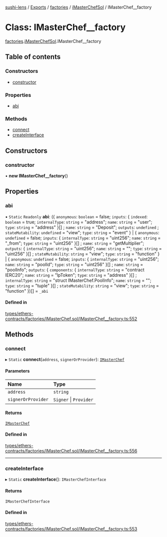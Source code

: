 [sushi-lens](../README.md) / [Exports](../modules.md) / [factories](../modules/factories.md) / [iMasterChefSol](../modules/factories.iMasterChefSol.md) / IMasterChef\_\_factory

# Class: IMasterChef\_\_factory

[factories](../modules/factories.md).[iMasterChefSol](../modules/factories.iMasterChefSol.md).IMasterChef__factory

## Table of contents

### Constructors

- [constructor](factories.iMasterChefSol.IMasterChef__factory.md#constructor)

### Properties

- [abi](factories.iMasterChefSol.IMasterChef__factory.md#abi)

### Methods

- [connect](factories.iMasterChefSol.IMasterChef__factory.md#connect)
- [createInterface](factories.iMasterChefSol.IMasterChef__factory.md#createinterface)

## Constructors

### constructor

• **new IMasterChef__factory**()

## Properties

### abi

▪ `Static` `Readonly` **abi**: ({ `anonymous`: `boolean` = false; `inputs`: { `indexed`: `boolean` = true; `internalType`: `string` = "address"; `name`: `string` = "user"; `type`: `string` = "address" }[] ; `name`: `string` = "Deposit"; `outputs`: `undefined` ; `stateMutability`: `undefined` = "view"; `type`: `string` = "event" } \| { `anonymous`: `undefined` = false; `inputs`: { `internalType`: `string` = "uint256"; `name`: `string` = "\_from"; `type`: `string` = "uint256" }[] ; `name`: `string` = "getMultiplier"; `outputs`: { `internalType`: `string` = "uint256"; `name`: `string` = ""; `type`: `string` = "uint256" }[] ; `stateMutability`: `string` = "view"; `type`: `string` = "function" } \| { `anonymous`: `undefined` = false; `inputs`: { `internalType`: `string` = "uint256"; `name`: `string` = "poolId"; `type`: `string` = "uint256" }[] ; `name`: `string` = "poolInfo"; `outputs`: { `components`: { `internalType`: `string` = "contract IERC20"; `name`: `string` = "lpToken"; `type`: `string` = "address" }[] ; `internalType`: `string` = "struct IMasterChef.PoolInfo"; `name`: `string` = ""; `type`: `string` = "tuple" }[] ; `stateMutability`: `string` = "view"; `type`: `string` = "function" })[] = `_abi`

#### Defined in

[types/ethers-contracts/factories/IMasterChef.sol/IMasterChef__factory.ts:552](https://github.com/sambacha/chainlog-sushi/blob/bdcb16d/types/ethers-contracts/factories/IMasterChef.sol/IMasterChef__factory.ts#L552)

## Methods

### connect

▸ `Static` **connect**(`address`, `signerOrProvider`): [`IMasterChef`](../interfaces/iMasterChefSol.IMasterChef-1.md)

#### Parameters

| Name | Type |
| :------ | :------ |
| `address` | `string` |
| `signerOrProvider` | `Signer` \| `Provider` |

#### Returns

[`IMasterChef`](../interfaces/iMasterChefSol.IMasterChef-1.md)

#### Defined in

[types/ethers-contracts/factories/IMasterChef.sol/IMasterChef__factory.ts:556](https://github.com/sambacha/chainlog-sushi/blob/bdcb16d/types/ethers-contracts/factories/IMasterChef.sol/IMasterChef__factory.ts#L556)

___

### createInterface

▸ `Static` **createInterface**(): `IMasterChefInterface`

#### Returns

`IMasterChefInterface`

#### Defined in

[types/ethers-contracts/factories/IMasterChef.sol/IMasterChef__factory.ts:553](https://github.com/sambacha/chainlog-sushi/blob/bdcb16d/types/ethers-contracts/factories/IMasterChef.sol/IMasterChef__factory.ts#L553)
